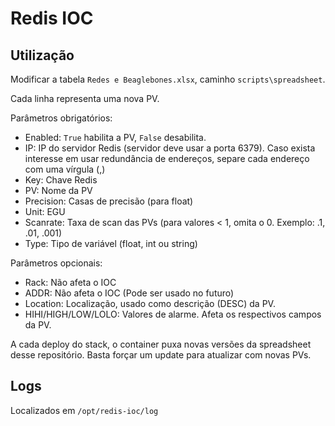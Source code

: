 # Redis IOC

## Utilização
Modificar a tabela `Redes e Beaglebones.xlsx`, caminho `scripts\spreadsheet`.

Cada linha representa uma nova PV.

Parâmetros obrigatórios:
- Enabled: `True` habilita a PV, `False` desabilita.
- IP: IP do servidor Redis (servidor deve usar a porta 6379). Caso exista interesse em usar redundância de endereços, separe cada endereço com uma vírgula (,)
- Key: Chave Redis
- PV: Nome da PV
- Precision: Casas de precisão (para float)
- Unit: EGU
- Scanrate: Taxa de scan das PVs (para valores < 1, omita o 0. Exemplo: .1, .01, .001)
- Type: Tipo de variável (float, int ou string)

Parâmetros opcionais: 
- Rack: Não afeta o IOC
- ADDR: Não afeta o IOC (Pode ser usado no futuro)
- Location: Localização, usado como descrição (DESC) da PV.
- HIHI/HIGH/LOW/LOLO: Valores de alarme. Afeta os respectivos campos da PV.

A cada deploy do stack, o container puxa novas versões da spreadsheet desse repositório. Basta forçar um update para atualizar com novas PVs.

## Logs

Localizados em `/opt/redis-ioc/log`
